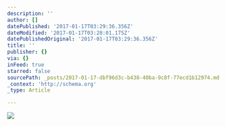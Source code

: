 ```yaml
---
description: ''
author: []
datePublished: '2017-01-17T03:29:36.356Z'
dateModified: '2017-01-17T03:28:01.175Z'
datePublishedOriginal: '2017-01-17T03:29:36.356Z'
title: ''
publisher: {}
via: {}
inFeed: true
starred: false
sourcePath: _posts/2017-01-17-dbf96d3c-b438-40ba-9c8f-77ecd1b12974.md
_context: 'http://schema.org'
_type: Article

---
```

![](https://the-grid-user-content.s3-us-west-2.amazonaws.com/d90bfd29-5ac2-4d33-a325-462ce27173a4.jpg)